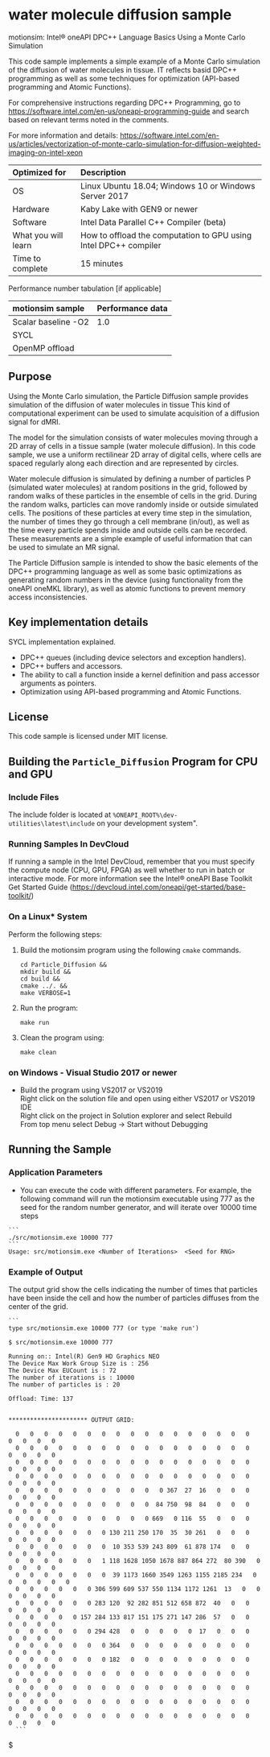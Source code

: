 # water molecule diffusion sample

motionsim: Intel® oneAPI DPC++ Language Basics Using a Monte Carlo Simulation

This code sample implements a simple example of a Monte Carlo simulation of the diffusion of water molecules in tissue. IT reflects basid DPC++ programming as well as some techniques for optimization (API-based programming and Atomic Functions).

For comprehensive instructions regarding DPC++ Programming, go to
https://software.intel.com/en-us/oneapi-programming-guide
and search based on relevant terms noted in the comments.

 For more information and details: https://software.intel.com/en-us/articles/vectorization-of-monte-carlo-simulation-for-diffusion-weighted-imaging-on-intel-xeon
  
| Optimized for                       | Description
|:---                               |:---
| OS                                | Linux Ubuntu 18.04; Windows 10 or Windows Server 2017
| Hardware                          | Kaby Lake with GEN9 or newer
| Software                          | Intel Data Parallel C++ Compiler (beta)
| What you will learn               | How to offload the computation to GPU using Intel DPC++ compiler
| Time to complete                  | 15 minutes

Performance number tabulation [if applicable]

| motionsim sample                      | Performance data
|:---                               |:---
| Scalar baseline -O2               | 1.0
| SYCL                              | 
| OpenMP offload                    | 

## Purpose

Using the Monte Carlo simulation, the Particle Diffusion sample provides simulation of the 
diffusion of water molecules in tissue  This kind of computational experiment can be used to 
simulate acquisition of a diffusion signal for dMRI.

The model for the simulation consists of water molecules moving through a 2D array of cells in a 
tissue sample (water molecule diffusion). In this code sample, we use a uniform rectilinear 2D 
array of digital cells, where cells are spaced regularly along each direction and are represented 
by circles.

Water molecule diffusion is simulated by defining a number of particles P (simulated water 
molecules) at random positions in the grid, followed by random walks of these particles in the 
ensemble of cells in the grid. During the random walks, particles can move randomly inside or 
outside simulated cells. The positions of these particles at every time step in the simulation, 
the number of times they go through a cell membrane (in/out), as well as the time every particle 
spends inside and outside cells can be recorded. These measurements are a simple example of 
useful information that can be used to simulate an MR signal. 

The Particle Diffusion sample is intended to show the basic elements of the DPC++ programming 
language as well as some basic optimizations as generating random numbers in the device (using 
functionality from the oneAPI oneMKL library), as well as atomic functions to prevent memory 
access inconsistencies. 


## Key implementation details 

SYCL implementation explained. 

* DPC++ queues (including device selectors and exception handlers).
* DPC++ buffers and accessors.  
* The ability to call a function inside a kernel definition and pass accessor arguments as pointers.
* Optimization using API-based programming and Atomic Functions.


## License  

This code sample is licensed under MIT license.  


## Building the `Particle_Diffusion` Program for CPU and GPU

### Include Files  
The include folder is located at `%ONEAPI_ROOT%\dev-utilities\latest\include` on your 
development system".  

### Running Samples In DevCloud
If running a sample in the Intel DevCloud, remember that you must specify the compute node (CPU, GPU, 
FPGA) as well whether to run in batch or interactive mode. For more information see the Intel® oneAPI 
Base Toolkit Get Started Guide (https://devcloud.intel.com/oneapi/get-started/base-toolkit/)

### On a Linux* System
Perform the following steps:
1. Build the motionsim program using the following `cmake` commands. 
    ```
    cd Particle_Diffusion &&  
    mkdir build &&  
    cd build &&  
    cmake ../. &&  
    make VERBOSE=1  
    ```

2. Run the program:
    ```
    make run
    ```

3. Clean the program using:
    ```
    make clean
    ```

### on Windows - Visual Studio 2017 or newer
   * Build the program using VS2017 or VS2019  
    Right click on the solution file and open using either VS2017 or VS2019 IDE  
    Right click on the project in Solution explorer and select Rebuild  
    From top menu select Debug -> Start without Debugging  

## Running the Sample

### Application Parameters 
   *  You can  execute the code with different parameters. For example, the following command will run the motionsim executable using 777 as the seed for the random number generator, and will iterate over 10000 time steps 

    ```
    ./src/motionsim.exe 10000 777
    ```
    Usage: src/motionsim.exe <Number of Iterations>  <Seed for RNG>


### Example of Output
The output grid show the cells indicating the number of times that particles have been inside the cell and how the number of particles diffuses from the center of the grid.

    ```
    type src/motionsim.exe 10000 777 (or type 'make run')

    $ src/motionsim.exe 10000 777

    Running on:: Intel(R) Gen9 HD Graphics NEO
    The Device Max Work Group Size is : 256
    The Device Max EUCount is : 72
    The number of iterations is : 10000
    The number of particles is : 20

    Offload: Time: 137


    ********************** OUTPUT GRID:

      0   0   0   0   0   0   0   0   0   0   0   0   0   0   0   0   0   0   0   0   0  
      0   0   0   0   0   0   0   0   0   0   0   0   0   0   0   0   0   0   0   0   0  
      0   0   0   0   0   0   0   0   0   0   0   0   0   0   0   0   0   0   0   0   0  
      0   0   0   0   0   0   0   0   0   0   0   0   0   0   0   0   0   0   0   0   0  
      0   0   0   0   0   0   0   0   0   0   0 367  27  16   0   0   0   0   0   0   0  
      0   0   0   0   0   0   0   0   0   0  84 750  98  84   0   0   0   0   0   0   0  
      0   0   0   0   0   0   0   0   0   0 669   0 116  55   0   0   0   0   0   0   0  
      0   0   0   0   0   0   0 130 211 250 170  35  30 261   0   0   0   0   0   0   0  
      0   0   0   0   0   0   0  10 353 539 243 809  61 878 174   0   0   0   0   0   0  
      0   0   0   0   0   0   1 118 1628 1050 1678 887 864 272  80 390   0   0   0   0   0  
      0   0   0   0   0   0   0  39 1173 1660 3549 1263 1155 2185 234   0   0   0   0   0   0  
      0   0   0   0   0   0 306 599 609 537 550 1134 1172 1261  13   0   0   0   0   0   0  
      0   0   0   0   0   0 283 120  92 282 851 512 658 872  40   0   0   0   0   0   0  
      0   0   0   0   0 157 284 133 817 151 175 271 147 286  57   0   0   0   0   0   0  
      0   0   0   0   0   0 294 428   0   0   0   0   0  17   0   0   0   0   0   0   0  
      0   0   0   0   0   0   0 364   0   0   0   0   0   0   0   0   0   0   0   0   0  
      0   0   0   0   0   0   0 182   0   0   0   0   0   0   0   0   0   0   0   0   0  
      0   0   0   0   0   0   0   0   0   0   0   0   0   0   0   0   0   0   0   0   0  
      0   0   0   0   0   0   0   0   0   0   0   0   0   0   0   0   0   0   0   0   0  
      0   0   0   0   0   0   0   0   0   0   0   0   0   0   0   0   0   0   0   0   0  
      0   0   0   0   0   0   0   0   0   0   0   0   0   0   0   0   0   0   0   0   0  
      ```
$

